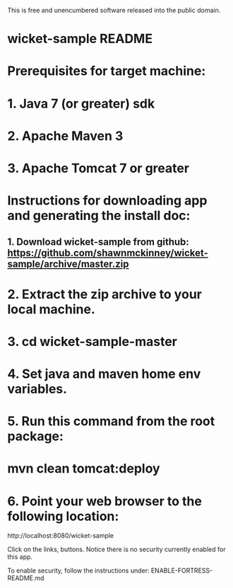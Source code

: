 This is free and unencumbered software released into the public domain.

# wicket-sample README
# Prerequisites for target machine:
# 1. Java 7 (or greater) sdk
# 2. Apache Maven 3
# 3. Apache Tomcat 7 or greater

# Instructions for downloading app and generating the install doc:

## 1. Download wicket-sample from github: https://github.com/shawnmckinney/wicket-sample/archive/master.zip

# 2. Extract the zip archive to your local machine.

# 3. cd wicket-sample-master

# 4. Set java and maven home env variables.

# 5. Run this command from the root package:
# mvn clean tomcat:deploy

# 6. Point your web browser to the following location:
http://localhost:8080/wicket-sample

Click on the links, buttons.  Notice there is no security currently enabled for this app.

To enable security, follow the instructions under: ENABLE-FORTRESS-README.md
